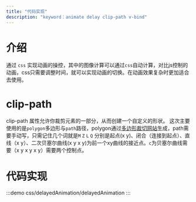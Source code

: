 ```yaml
---
title: "代码实现"
description: "keyword：animate delay clip-path v-bind"
---
```

# 介绍
通过 ``css`` 实现动画的操控，其中的图像计算可以通过``css``自动计算，对比js控制的动画，css只需要调整时间，就可以实现动画的切换。在动画效果复杂时更加适合去使用。

# clip-path

clip-path 属性允许你裁剪元素的一部分，从而创建一个自定义的形状。
这次主要使用的是``polygon``多边形与`path`路径，polygon通过[多边形裁切网站](https://bennettfeely.com/clippy/)生成，path需要手动写，只需记住几个词就是`M` `Z` `L` `Q` 分别是起点(x y)、闭合（连接到起点）、直线（x y）、二次贝塞尔曲线(x y x y)为前一个xy曲线的接近点。`c`为贝塞尔曲线需要（x y x y x y）需要两个控制点。
# 代码实现
:::demo css/delayedAnimation/delayedAnimation
:::